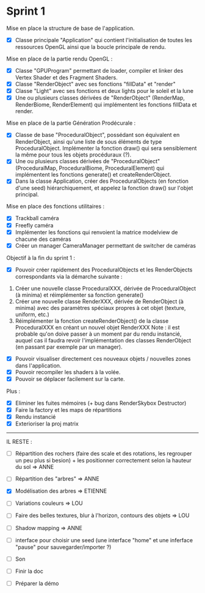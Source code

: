 # Sprint 1

Mise en place la structure de base de l'application.

- [x] Classe principale "Application" qui contient l'initialisation de toutes les ressources OpenGL ainsi que la boucle principale de rendu.

Mise en place de la partie rendu OpenGL :

- [x] Classe "GPUProgram" permettant de loader, compiler et linker des Vertex Shader et des Fragment Shaders.
- [x] Classe "RenderObject" avec ses fonctions "fillData" et "render"
- [x] Classe "Light" avec ses fonctions et deux lights pour le soleil et la lune
- [x] Une ou plusieurs classes dérivées de "RenderObject" (RenderMap, RenderBiome, RenderElement) qui implémentent les fonctions fillData et render.

Mise en place de la partie Génération Prodécurale :

- [x] Classe de base "ProceduralObject", possédant son équivalent en RenderObject, ainsi qu'une liste de sous éléments de type ProceduralObject. Implémenter la fonction draw() qui sera sensiblement la même pour tous les objets procéduraux (?).
- [x] Une ou plusieurs classes dérivées de "ProceduralObject" (ProceduralMap, ProceduralBiome, ProceduralElement) qui implémentent les fonctions generate() et createRenderObject.
- [x] Dans la classe Application, créer des ProceduralObjects (en fonction d'une seed) hiérarchiquement, et appelez la fonction draw() sur l'objet principal.

Mise en place des fonctions utilitaires :

- [x] Trackball caméra
- [x] Freefly caméra
- [x] Implémenter les fonctions qui renvoient la matrice modelview de chacune des caméras
- [x] Créer un manager CameraManager permettant de switcher de caméras

Objectif à la fin du sprint 1 :
- [x] Pouvoir créer rapidement des ProceduralObjects et les RenderObjects correspondants via la démarche suivante :
1. Créer une nouvelle classe ProceduralXXX, dérivée de ProceduralObject (à minima) et réimplémenter sa fonction generate()
2. Créer une nouvelle classe RenderXXX, dérivée de RenderObject (à minima) avec des paramètres spéciaux propres à cet objet (texture, uniform, etc.)
3. Réimplémenter la fonction createRenderObject() de la classe ProceduralXXX en créant un nouvel objet RenderXXX
 Note : il est probable qu'on doive passer à un moment par du rendu instancié, auquel cas il faudra revoir l'implémentation des classes RenderObject (en passant par exemple par un manager).
 
- [x] Pouvoir visualiser directement ces nouveaux objets / nouvelles zones dans l'application.
- [x] Pouvoir recompiler les shaders à la volée.
- [x] Pouvoir se déplacer facilement sur la carte.

Plus :
- [x] Eliminer les fuites mémoires (+ bug dans RenderSkybox Destructor)
- [x] Faire la factory et les maps de répartitions
- [x] Rendu instancié
- [x] Exterioriser la proj matrix
******************************************************************************************************************************

IL RESTE :
- [ ] Répartition des rochers (faire des scale et des rotations, les regrouper un peu plus si besion) + les positionner correctement selon la hauteur du sol => ANNE
- [ ] Répartition des "arbres" => ANNE
- [x] Modélisation des arbres => ETIENNE
- [ ] Variations couleurs => LOU

- [ ] Faire des belles textures, blur à l'horizon, contours des objets => LOU
- [ ] Shadow mapping => ANNE
- [ ] interface pour choisir une seed (une interface "home" et une inferface "pause" pour sauvegarder/importer ?)
- [ ] Son
- [ ] Finir la doc
- [ ] Préparer la démo
